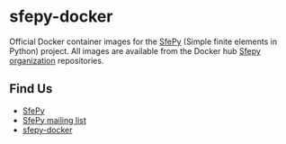 # sfepy-docker

Official Docker container images for the [SfePy](http://sfepy.org) (Simple finite elements in Python) project.
All images are available from the Docker hub [Sfepy organization](https://hub.docker.com/u/sfepy) repositories.

## Find Us

* [SfePy](http://sfepy.org)
* [SfePy mailing list](https://mail.python.org/mm3/mailman3/lists/sfepy.python.org)
* [sfepy-docker](https://github.com/sfepy/sfepy-docker)
